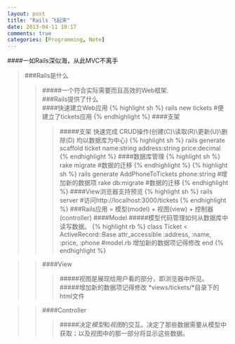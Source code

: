 ```yaml
---
layout: post
title: "Rails 飞起来"
date: 2013-04-11 19:17
comments: true
categories: [Programming, Note]
---
```

####一如Rails深似海，从此MVC不离手 
>###Rails是什么
>>#####一个符合实际需要而且高效的Web框架.  
>###Rails提供了什么  
>>####快速建立Web应用 
{% highlight sh %}
			 rails new tickets  #便建立了tickets应用
{% endhighlight %}
>>####支架 
>>>#####支架 快速完成 CRUD操作(创建(C)\读取(R)\更新(U)\删除(D) 均以数据库为中心)
{% highlight sh %}
			rails generate scaffold ticket name:string address:string price:decimal
{% endhighlight %}
>>####数据库管理
{% highlight sh %}
			rake migrate #数据的迁移
{% endhighlight %}
{% highlight sh %}
			rails generate AddPhoneToTickets phone:string  #增加新的数据项
			rake db:migrate #数据的迁移
{% endhighlight %}
>>####View浏览器支持预览
{% highlight sh %}
			rails server #访问http://localhost:3000/tickets
{% endhighlight %}
>###Rails应用 = 模型(model) + 视图(view) + 控制器(controller)
>>####Model
>>>#####模型代码管理如何从数据库中读写数据。
{% highlight rb %}
				class Ticket < ActiveRecord::Base
				  attr_accessible :address, :name, :price, :phone #model.rb 增加新的数据项记得修改
				end
{% endhighlight %}

>>####View
>>>#####视图是展现给用户看的部分，即浏览器中所见。 
>>>#####增加新的数据项记得修改 *views/tickets/*目录下的html文件

>>####Controller
>>>#####决定*模型*和*视图*的交互。决定了那些数据需要从模型中获取；以及视图中的那一部分将显示这些数据。

